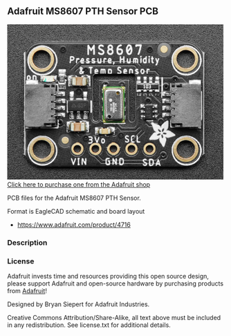 ## Adafruit MS8607 PTH Sensor PCB

<a href="http://www.adafruit.com/products/4716"><img src="assets/board.png?raw=true" width="500px"><br/>
Click here to purchase one from the Adafruit shop</a>

PCB files for the Adafruit MS8607 PTH Sensor. 

Format is EagleCAD schematic and board layout
* https://www.adafruit.com/product/4716

### Description


### License

Adafruit invests time and resources providing this open source design, please support Adafruit and open-source hardware by purchasing products from [Adafruit](https://www.adafruit.com)!

Designed by Bryan Siepert for Adafruit Industries.

Creative Commons Attribution/Share-Alike, all text above must be included in any redistribution. 
See license.txt for additional details.
